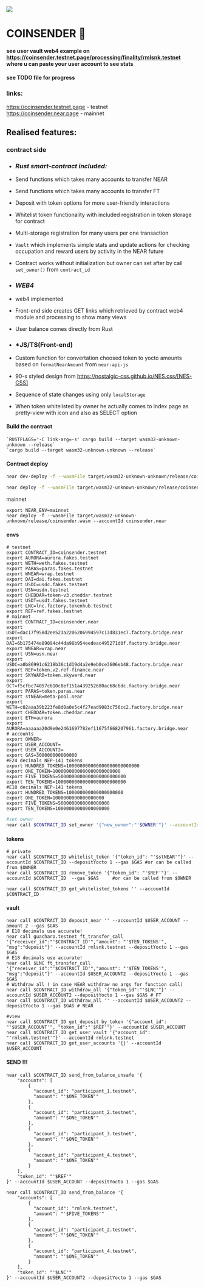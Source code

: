 ![](./contract/common/assets/coinsender_logo.png)

# COINSENDER 💸 
#### see user vault web4 example on https://coinsender.testnet.page/processing/finality/rmlsnk.testnet where u can paste your user account to see stats
#### see TODO file for progress
### links:
https://coinsender.testnet.page - testnet  
https://coinsender.near.page - mainnet

## Realised features:
### contract side
- ### *Rust smart-contract included:*
- Send functions which takes many accounts to transfer NEAR
- Send functions which takes many accounts to transfer FT
- Deposit with token options for more user-friendly interactions
- Whitelist token functionality with included registration in token storage for contract
- Multi-storage registration for many users per one transaction
- ```Vault``` which implements simple stats and update actions for checking occupation and reward users by activity in the NEAR future
- Contract works without initialization but owner can set after by call ```set_owner()``` from ```contract_id```

- ### *WEB4*
- web4 implemented
- Front-end side creates GET links which retrieved by contract web4 module and processing to show many views
- User balance comes directly from Rust

- ### *JS/TS(Front-end)
- Custom function for convertation choosed token to yocto amounts based on ```formatNearAmount``` from ```near-api-js```
- 90-s styled design from https://nostalgic-css.github.io/NES.css/[NES-CSS]
- Sequence of state changes using only ```localStorage```
- When token whitelisted by owner he actually comes to index page as pretty-view with icon and also as SELECT option

#### Build the contract

    `RUSTFLAGS='-C link-arg=-s' cargo build --target wasm32-unknown-unknown --release`
    `cargo build --target wasm32-unknown-unknown --release`

#### Contract deploy

```bash
near dev-deploy -f --wasmFile target/wasm32-unknown-unknown/release/coinsender.wasm

near deploy -f --wasmFile target/wasm32-unknown-unknown/release/coinsender.wasm --accountId coinsender.testnet
```
mainnet
```
export NEAR_ENV=mainnet
near deploy -f --wasmFile target/wasm32-unknown-unknown/release/coinsender.wasm --accountId coinsender.near
```
#### envs

```shell
# testnet
export CONTRACT_ID=coinsender.testnet
export AURORA=aurora.fakes.testnet
export WETH=weth.fakes.testnet
export PARAS=paras.fakes.testnet
export WNEAR=wrap.testnet
export DAI=dai.fakes.testnet
export USDC=usdc.fakes.testnet
export USN=usdn.testnet
export CHEDDAR=token-v3.cheddar.testnet
export USDT=usdt.fakes.testnet
export LNC=lnc.factory.tokenhub.testnet
export REF=ref.fakes.testnet
# mainnet
export CONTRACT_ID=coinsender.near
export USDT=dac17f958d2ee523a2206206994597c13d831ec7.factory.bridge.near
export DAI=6b175474e89094c44da98b954eedeac495271d0f.factory.bridge.near
export WNEAR=wrap.near
export USN=usn.near
export USDC=a0b86991c6218b36c1d19d4a2e9eb0ce3606eb48.factory.bridge.near
export REF=token.v2.ref-finance.near
export SKYWARD=token.skyward.near	
export OCT=f5cfbc74057c610c8ef151a439252680ac68c6dc.factory.bridge.near
export PARAS=token.paras.near
export stNEAR=meta-pool.near	
export WETH=c02aaa39b223fe8d0a0e5c4f27ead9083c756cc2.factory.bridge.near
export CHEDDAR=token.cheddar.near	
export ETH=aurora
export AURORA=aaaaaa20d9e0e2461697782ef11675f668207961.factory.bridge.near
# accounts
export OWNER=
export USER_ACCOUNT=
export USER_ACCOUNT2=
export GAS=300000000000000
#E24 decimals NEP-141 tokens
export HUNDRED_TOKENS=100000000000000000000000000
export ONE_TOKEN=1000000000000000000000000
export FIVE_TOKENS=5000000000000000000000000
export TEN_TOKENS=10000000000000000000000000
#E18 decimals NEP-141 tokens
export HUNDRED_TOKENS=100000000000000000000
export ONE_TOKEN=1000000000000000000
export FIVE_TOKENS=5000000000000000000
export TEN_TOKENS=10000000000000000000
```
```sh
#set owner
near call $CONTRACT_ID set_owner '{"new_owner":"'$OWNER'"}' --accountId $CONTRACT_ID --gas $GAS --depositYocto 1
```

#### tokens
```shell
# private
near call $CONTRACT_ID whitelist_token '{"token_id": "'$stNEAR'"}' --accountId $CONTRACT_ID --depositYocto 1 --gas $GAS #or can be called from $OWNER
near call $CONTRACT_ID remove_token '{"token_id": "'$REF'"}' --accountId $CONTRACT_ID  --gas $GAS     #or can be called from $OWNER

near call $CONTRACT_ID get_whitelisted_tokens '' --accountId $CONTRACT_ID
```
#### vault
```shell
near call $CONTRACT_ID deposit_near '' --accountId $USER_ACCOUNT --amount 2 --gas $GAS
# E18 decimals use accurate!
near call guacharo.testnet ft_transfer_call '{"receiver_id":"'$CONTRACT_ID'","amount": "'$TEN_TOKENS'", "msg":"deposit"}' --accountId rmlsnk.testnet --depositYocto 1 --gas $GAS
# E18 decimals use accurate!
near call $LNC ft_transfer_call '{"receiver_id":"'$CONTRACT_ID'","amount": "'$TEN_TOKENS'", "msg":"deposit"}' --accountId $USER_ACCOUNT2 --depositYocto 1 --gas $GAS
# Withdraw all ( in case NEAR withdraw no args for function call)
near call $CONTRACT_ID withdraw_all '{"token_id":"'$LNC'"}' --accountId $USER_ACCOUNT2 --depositYocto 1 --gas $GAS # FT
near call $CONTRACT_ID withdraw_all '' --accountId $USER_ACCOUNT2 --depositYocto 1 --gas $GAS # NEAR

#view
near call $CONTRACT_ID get_deposit_by_token '{"account_id": "'$USER_ACCOUNT'", "token_id":"'$REF'"}' --accountId $USER_ACCOUNT
near call $CONTRACT_ID get_user_vault '{"account_id": "'rmlsnk.testnet'"}' --accountId rmlsnk.testnet
near call $CONTRACT_ID get_user_accounts '{}' --accountId $USER_ACCOUNT
```
#### SEND !!!
```shell
near call $CONTRACT_ID send_from_balance_unsafe '{
    "accounts": [
        {
          "account_id": "participant_1.testnet",
          "amount": "'$ONE_TOKEN'"
        },
        {
          "account_id": "participant_2.testnet",
          "amount": "'$ONE_TOKEN'"
        },
        {
          "account_id": "participant_3.testnet",
          "amount": "'$ONE_TOKEN'"
        },
        {
          "account_id": "participant_4.testnet",
          "amount": "'$ONE_TOKEN'"
        }
    ],
    "token_id": "'$REF'"
}' --accountId $USER_ACCOUNT --depositYocto 1 --gas $GAS

near call $CONTRACT_ID send_from_balance '{
    "accounts": [
        {
          "account_id": "rmlsnk.testnet",
          "amount": "'$FIVE_TOKENS'"
        },
        {
          "account_id": "participant_2.testnet",
          "amount": "'$ONE_TOKEN'"
        },
        {
          "account_id": "participant_4.testnet",
          "amount": "'$ONE_TOKEN'"
        }
    ],
    "token_id": "'$LNC'"
}' --accountId $USER_ACCOUNT2 --depositYocto 1 --gas $GAS

```
